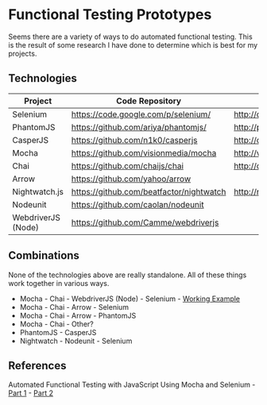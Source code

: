 # Functional Testing Prototypes
Seems there are a variety of ways to do automated functional testing.  This is the result of some
research I have done to determine which is best for my projects.


## Technologies

Project              | Code Repository                            | Homepage 
-------------------- | ------------------------------------------ | -------------------------------------
Selenium             | <https://code.google.com/p/selenium/>      | <http://docs.seleniumhq.org/>
PhantomJS            | <https://github.com/ariya/phantomjs/>      | <http://phantomjs.org/>
CasperJS             | <https://github.com/n1k0/casperjs>         | <http://casperjs.org/>
Mocha                | <https://github.com/visionmedia/mocha>     | <http://visionmedia.github.io/mocha/>
Chai                 | <https://github.com/chaijs/chai>           | <http://chaijs.com/>
Arrow                | <https://github.com/yahoo/arrow>           |
Nightwatch.js        | <https://github.com/beatfactor/nightwatch> | <http://nightwatchjs.org/>
Nodeunit             | <https://github.com/caolan/nodeunit>       |
WebdriverJS (Node)   | <https://github.com/Camme/webdriverjs>     |


## Combinations
None of the technologies above are really standalone.  All of these things work together in various ways.

- Mocha - Chai - WebdriverJS (Node) - Selenium - [Working Example][mcws]
- Mocha - Chai - Arrow - Selenium
- Mocha - Chai - Arrow - PhantomJS
- Mocha - Chai - Other?
- PhantomJS - CasperJS
- Nightwatch - Nodeunit - Selenium


## References

Automated Functional Testing with JavaScript Using Mocha and Selenium - [Part 1][ref-1-part-1] - [Part 2][ref-1-part-2]



[ref-1-part-1]: http://unexpectedliteral.com/2012/04/17/automated-functional-testing-with-javascript-using-mocha-and-selenium-part-1/
[ref-1-part-2]: http://unexpectedliteral.com/2012/05/09/automated-functional-testing-with-javascript-using-mocha-and-selenium-part-2/
[mcws]: https://github.com/jamsyoung/functional-testing-prototypes/blob/master/mocha-chai-webdriverjs-selenium/
